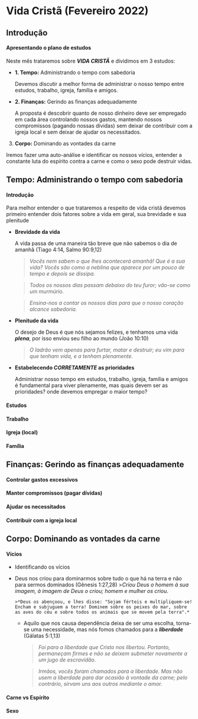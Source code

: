 # Vida Cristã (Fevereiro 2022)

## Introdução
#### Apresentando o plano de estudos
Neste mês trataremos sobre ***VIDA CRISTÃ*** e dividimos em 3 estudos:

  - **1. Tempo:** Administrando o tempo com sabedoria
  
    Devemos discutir a melhor forma de administrar o nosso tempo entre estudos, trabalho, igreja, família e amigos.

  - **2. Finanças:** Gerindo as finanças adequadamente

    A proposta é descobrir quanto de nosso dinheiro deve ser empregado em cada área controlando nossos gastos, mantendo nossos compromissos (pagando nossas dívidas) sem deixar de contribuir com a igreja local e sem deixar de ajudar os necessitados.

  3. **Corpo:** Dominando as vontades da carne

   Iremos fazer uma auto-análise e identificar os nossos vícios, entender a constante luta do espírito contra a carne e como o sexo pode destruir vidas.

## Tempo: Administrando o tempo com sabedoria
 #### Introdução
 Para melhor entender o que trataremos a respeito de vida cristã devemos primeiro entender dois fatores sobre a vida em geral, sua brevidade e sua plenitude

  - **Brevidade da vida**

    A vida passa de uma maneira tão breve que não sabemos o dia de amanhã (Tiago 4:14, Salmo 90:9,12)

    > *Vocês nem sabem o que lhes acontecerá amanhã! Que é a sua vida? Vocês são como a neblina que aparece por um pouco de tempo e depois se dissipa.*

    > *Todos os nossos dias passam debaixo do teu furor; vão-se como um murmúrio.*

    > *Ensina-nos a contar os nossos dias para que o nosso coração alcance sabedoria.*

  - **Plenitude da vida**

    O desejo de Deus é que nós sejamos felizes, e tenhamos uma vida ***plena***, por isso enviou seu filho ao mundo (João 10:10)

    > *O ladrão vem apenas para furtar, matar e destruir; eu vim para que tenham vida, e a tenham plenamente.*

  - **Estabelecendo ***CORRETAMENTE*** as prioridades**

    Administrar nosso tempo em estudos, trabalho, igreja, família e amigos é fundamental para viver plenamente, mas quais devem ser as prioridades? onde devemos empregar o maior tempo?

 #### Estudos
 #### Trabalho
 #### Igreja (local)
 #### Família

## Finanças: Gerindo as finanças adequadamente
 #### Controlar gastos excessivos
 #### Manter compromissos (pagar dívidas)
 #### Ajudar os necessitados
 #### Contribuir com a igreja local

## Corpo: Dominando as vontades da carne
 #### Vícios
 - Identificando os vícios
  - Deus nos criou para dominarmos sobre tudo o que há na terra e não para sermos dominados (Gênesis 1:27,28)
        >*Criou Deus o homem à sua imagem, à imagem de Deus o criou; homem e mulher os criou.*

        >*Deus os abençoou, e lhes disse: "Sejam férteis e multipliquem-se! Encham e subjuguem a terra! Dominem sobre os peixes do mar, sobre as aves do céu e sobre todos os animais que se movem pela terra".*

    - Aquilo que nos causa dependência deixa de ser uma escolha, torna-se uma necessidade, mas nós fomos chamados para a ***liberdade*** (Gálatas 5:1,13)
        >*Foi para a liberdade que Cristo nos libertou. Portanto, permaneçam firmes e não se deixem submeter novamente a um jugo de escravidão.*

        >*Irmãos, vocês foram chamados para a liberdade. Mas não usem a liberdade para dar ocasião à vontade da carne; pelo contrário, sirvam uns aos outros mediante o amor.*
 #### Carne vs Espírito
 #### Sexo